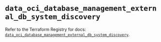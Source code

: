 # `data_oci_database_management_external_db_system_discovery`

Refer to the Terraform Registry for docs: [`data_oci_database_management_external_db_system_discovery`](https://registry.terraform.io/providers/hashicorp/oci/7.19.0/docs/data-sources/database_management_external_db_system_discovery).
